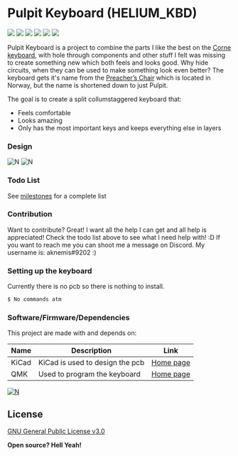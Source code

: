 # Pulpit Keyboard (HELIUM_KBD)
[![](https://img.shields.io/github/last-commit/MrSnowMonster/HELIUM_KBD.svg)](https://github.com/MrSnowMonster/HELIUM_KBD/commits/master) [![](https://img.shields.io/github/issues-raw/MrSnowMonster/HELIUM_KBD.svg)](https://github.com/MrSnowMonster/HELIUM_KBD/issues) [![](https://img.shields.io/github/issues-pr/MrSnowMonster/HELIUM_KBD.svg)](https://github.com/MrSnowMonster/HELIUM_KBD/pulls) [![](https://img.shields.io/github/contributors/MrSnowMonster/HELIUM_KBD.svg)](https://github.com/MrSnowMonster/HELIUM_KBD/graphs/contributors) ![](https://img.shields.io/github/repo-size/MrSnowMonster/HELIUM_KBD.svg) [![](https://img.shields.io/github/license/MrSnowMonster/HELIUM_KBD.svg)](https://github.com/MrSnowMonster/HELIUM_KBD/blob/master/LICENSE)

Pulpit Keyboard is a project to combine the parts I like the best on the [Corne keyboard](https://github.com/foostan/crkbd), with hole through components and other stuff I felt was missing to create something new which both feels and looks good. Why hide circuits, when they can be used to make something look even better? The keyboard gets it's name from the [Preacher’s Chair](https://en.wikipedia.org/wiki/Preikestolen) which is located in Norway, but the name is shortened  down to just Pulpit.

The goal is to create a split collumstaggered keyboard that:
  - Feels comfortable
  - Looks amazing
  - Only has the most important keys and keeps everything else in layers

### Design
![N](https://raw.githubusercontent.com/MrSnowMonster/HELIUM_KBD/master/pictures/showoff.png)
![N](https://raw.githubusercontent.com/MrSnowMonster/HELIUM_KBD/master/pictures/hmmmdesign.png)

### Todo List
See [milestones](https://github.com/MrSnowMonster/HELIUM_KBD/milestones) for a complete list

### Contribution
Want to contribute? Great! I want all the help I can get and all help is appreciated! Check the todo list above to see what I need help with! :D If you want to reach me you can shoot me a message on Discord. My username is: aknemis#9202 :)


### Setting up the keyboard

Currently there is no pcb so there is nothing to install.

```sh
$ No commands atm
```

### Software/Firmware/Dependencies
This project are made with and depends on:

| Name | Description | Link |
| ------ | ------ | ------ |
| KiCad | KiCad is used to design the pcb | [Home page](http://kicad-pcb.org/) |
| QMK | Used to program the keyboard | [Home page](https://docs.qmk.fm/) |
    
[![N](https://raw.githubusercontent.com/MrSnowMonster/HELIUM_KBD/master/pictures/powered_by_qmk.png)](https://docs.qmk.fm)

License
----

[GNU General Public License v3.0](https://github.com/MrSnowMonster/HELIUM_KBD/blob/master/LICENSE)


**Open source? Hell Yeah!**


